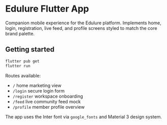 # Edulure Flutter App

Companion mobile experience for the Edulure platform. Implements home, login, registration, live feed, and profile screens styled to match the core brand palette.

## Getting started

```bash
flutter pub get
flutter run
```

Routes available:

- `/` home marketing view
- `/login` secure login form
- `/register` workspace onboarding
- `/feed` live community feed mock
- `/profile` member profile overview

The app uses the Inter font via `google_fonts` and Material 3 design system.
